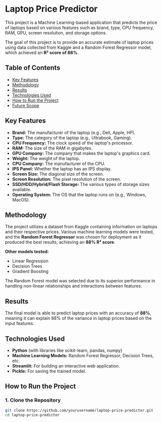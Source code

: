 # Laptop Price Predictor

This project is a Machine Learning-based application that predicts the price of laptops based on various features such as brand, type, CPU frequency, RAM, GPU, screen resolution, and storage options.

The goal of this project is to provide an accurate estimate of laptop prices using data collected from Kaggle and a Random Forest Regressor model, which achieved an **R² score of 88%**.

## Table of Contents
- [Key Features](#key-features)
- [Methodology](#methodology)
- [Results](#results)
- [Technologies Used](#technologies-used)
- [How to Run the Project](#how-to-run-the-project)
- [Future Scope](#future-scope)

## Key Features
- **Brand:** The manufacturer of the laptop (e.g., Dell, Apple, HP).
- **Type:** The category of the laptop (e.g., Ultrabook, Gaming).
- **CPU Frequency:** The clock speed of the laptop's processor.
- **RAM:** The size of the RAM in gigabytes.
- **GPU Company:** The company that makes the laptop's graphics card.
- **Weight:** The weight of the laptop.
- **CPU Company:** The manufacturer of the CPU.
- **IPS Panel:** Whether the laptop has an IPS display.
- **Screen Size:** The diagonal size of the screen.
- **Screen Resolution:** The pixel resolution of the screen.
- **SSD/HDD/Hybrid/Flash Storage:** The various types of storage sizes available.
- **Operating System:** The OS that the laptop runs on (e.g., Windows, MacOS).

## Methodology
The project utilizes a dataset from Kaggle containing information on laptops and their respective prices. Various machine learning models were tested, and the **Random Forest Regressor** was chosen for deployment as it produced the best results, achieving an **88% R² score**.

**Other models tested:**
- Linear Regression
- Decision Trees
- Gradient Boosting

The Random Forest model was selected due to its superior performance in handling non-linear relationships and interactions between features.

## Results
The final model is able to predict laptop prices with an accuracy of **88%**, meaning it can explain 88% of the variance in laptop prices based on the input features.

## Technologies Used
- **Python** (with libraries like scikit-learn, pandas, numpy)
- **Machine Learning Models:** Random Forest Regressor, Decision Trees, etc.
- **Streamlit:** For building an interactive web application.
- **Pickle:** For saving the trained model.

## How to Run the Project

### 1. Clone the Repository
```bash
git clone https://github.com/yourusername/laptop-price-predictor.git
cd laptop-price-predictor
